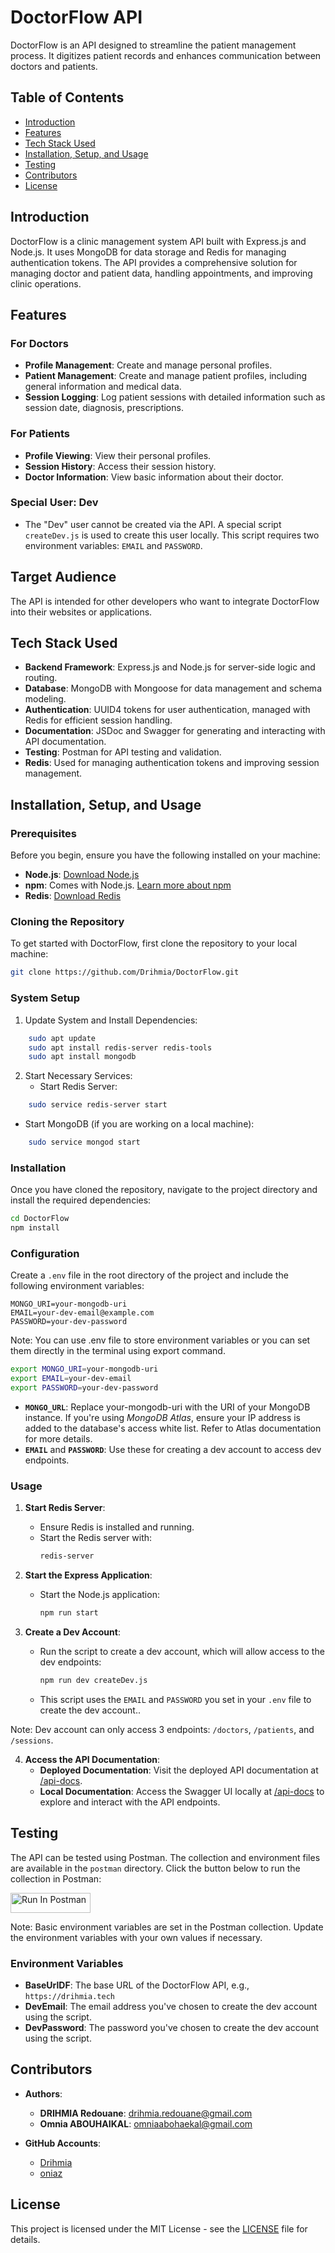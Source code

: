 # DoctorFlow API

DoctorFlow is an API designed to streamline the patient management process. It digitizes patient records and enhances communication between doctors and patients.

## Table of Contents

- [Introduction](#introduction)
- [Features](#features)
- [Tech Stack Used](#tech-stack-used)
- [Installation, Setup, and Usage](#installation-setup-and-usage)
- [Testing](#testing)
- [Contributors](#contributors)
- [License](#license)

## Introduction

DoctorFlow is a clinic management system API built with Express.js and Node.js. It uses MongoDB for data storage and Redis for managing authentication tokens. The API provides a comprehensive solution for managing doctor and patient data, handling appointments, and improving clinic operations.

## Features

### For Doctors

- **Profile Management**: Create and manage personal profiles.
- **Patient Management**: Create and manage patient profiles, including general information and medical data.
- **Session Logging**: Log patient sessions with detailed information such as session date, diagnosis, prescriptions.

### For Patients

- **Profile Viewing**: View their personal profiles.
- **Session History**: Access their session history.
- **Doctor Information**: View basic information about their doctor.

### Special User: Dev

- The "Dev" user cannot be created via the API. A special script `createDev.js` is used to create this user locally. This script requires two environment variables: `EMAIL` and `PASSWORD`.

## Target Audience

The API is intended for other developers who want to integrate DoctorFlow into their websites or applications.

## Tech Stack Used

- **Backend Framework**: Express.js and Node.js for server-side logic and routing.
- **Database**: MongoDB with Mongoose for data management and schema modeling.
- **Authentication**: UUID4 tokens for user authentication, managed with Redis for efficient session handling.
- **Documentation**: JSDoc and Swagger for generating and interacting with API documentation.
- **Testing**: Postman for API testing and validation.
- **Redis**: Used for managing authentication tokens and improving session management.

## Installation, Setup, and Usage

### Prerequisites

Before you begin, ensure you have the following installed on your machine:

- **Node.js**: [Download Node.js](https://nodejs.org/)
- **npm**: Comes with Node.js. [Learn more about npm](https://www.npmjs.com/get-npm)
- **Redis**: [Download Redis](https://redis.io/download)

### Cloning the Repository

To get started with DoctorFlow, first clone the repository to your local machine:

```bash
git clone https://github.com/Drihmia/DoctorFlow.git
```
### System Setup
1. Update System and Install Dependencies:
```bash
    sudo apt update
    sudo apt install redis-server redis-tools
    sudo apt install mongodb
```
2. Start Necessary Services:
    - Start Redis Server:
```bash
    sudo service redis-server start
```
   - Start MongoDB (if you are working on a local machine):
```bash
    sudo service mongod start
```


### Installation

Once you have cloned the repository, navigate to the project directory and install the required dependencies:

```bash
cd DoctorFlow
npm install
```



### Configuration

Create a `.env` file in the root directory of the project and include the following environment variables:

```env
MONGO_URI=your-mongodb-uri
EMAIL=your-dev-email@example.com
PASSWORD=your-dev-password
```

Note: You can use .env file to store environment variables or you can set them directly in the terminal using export command.

```bash
export MONGO_URI=your-mongodb-uri
export EMAIL=your-dev-email
export PASSWORD=your-dev-password
```

- **`MONGO_URL`**: Replace your-mongodb-uri with the URI of your MongoDB instance. If you're using *MongoDB Atlas*, ensure your IP address is added to the database's access white list. Refer to Atlas documentation for more details.
- **`EMAIL`** and **`PASSWORD`**: Use these for creating a dev account to access dev endpoints.

### Usage

1. **Start Redis Server**:
   - Ensure Redis is installed and running.
   - Start the Redis server with:
     ```bash
     redis-server
     ```

2. **Start the Express Application**:
   - Start the Node.js application:
     ```bash
     npm run start
     ```

3. **Create a Dev Account**:
   - Run the script to create a dev account, which will allow access to the dev endpoints:
     ```bash
     npm run dev createDev.js
     ```
   - This script uses the `EMAIL` and `PASSWORD` you set in your `.env` file to create the dev account..

Note: Dev account can only access 3 endpoints: `/doctors`, `/patients`, and `/sessions`.

4. **Access the API Documentation**:
   - **Deployed Documentation**: Visit the deployed API documentation at [/api-docs](https://drihmia.tech/api-docs/).
   - **Local Documentation**: Access the Swagger UI locally at [/api-docs](http://localhost:3000/api-docs) to explore and interact with the API endpoints.

## Testing

The API can be tested using Postman. The collection and environment files are available in the `postman` directory. Click the button below to run the collection in Postman:

[<img src="https://run.pstmn.io/button.svg" alt="Run In Postman" style="width: 128px; height: 32px;">](https://app.getpostman.com/run-collection/35187959-d1928064-6cee-41a8-9a97-ea4fa783494d?action=collection%2Ffork&source=rip_markdown&collection-url=entityId%3D35187959-d1928064-6cee-41a8-9a97-ea4fa783494d%26entityType%3Dcollection%26workspaceId%3D8de31a35-037f-493e-bb07-2890eda04b51)

Note: Basic environment variables are set in the Postman collection. Update the environment variables with your own values if necessary.

### Environment Variables

- **BaseUrlDF**: The base URL of the DoctorFlow API, e.g., `https://drihmia.tech`
- **DevEmail**: The email address you've chosen to create the dev account using the script.
- **DevPassword**: The password you've chosen to create the dev account using the script.

## Contributors

- **Authors**:
  - **DRIHMIA Redouane**: [drihmia.redouane@gmail.com](mailto:drihmia.redouane@gmail.com)
  - **Omnia ABOUHAIKAL**: [omniaabohaekal@gmail.com](mailto:omniaabohaekal@gmail.com)

- **GitHub Accounts**:
  - [Drihmia](https://github.com/Drihmia)
  - [oniaz](https://github.com/oniaz)

## License

This project is licensed under the MIT License - see the [LICENSE](LICENSE) file for details.

